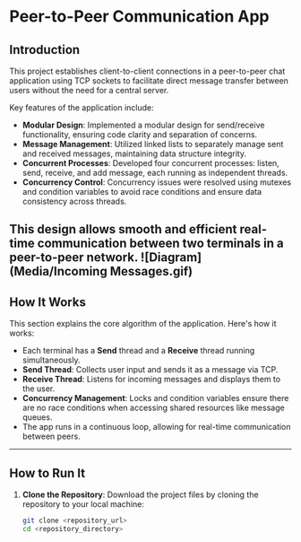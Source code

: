 # **Peer-to-Peer Communication App**

## **Introduction**

This project establishes client-to-client connections in a peer-to-peer chat application using TCP sockets to facilitate direct message transfer between users without the need for a central server. 

Key features of the application include:
- **Modular Design**: Implemented a modular design for send/receive functionality, ensuring code clarity and separation of concerns.
- **Message Management**: Utilized linked lists to separately manage sent and received messages, maintaining data structure integrity.
- **Concurrent Processes**: Developed four concurrent processes: listen, send, receive, and add message, each running as independent threads.
- **Concurrency Control**: Concurrency issues were resolved using mutexes and condition variables to avoid race conditions and ensure data consistency across threads.

This design allows smooth and efficient real-time communication between two terminals in a peer-to-peer network. 
![Diagram](Media/Incoming Messages.gif)
---

## **How It Works** 

This section explains the core algorithm of the application. Here's how it works:

- Each terminal has a **Send** thread and a **Receive** thread running simultaneously.
- **Send Thread**: Collects user input and sends it as a message via TCP.
- **Receive Thread**: Listens for incoming messages and displays them to the user.
- **Concurrency Management**: Locks and condition variables ensure there are no race conditions when accessing shared resources like message queues.
- The app runs in a continuous loop, allowing for real-time communication between peers.

---


## **How to Run It**

1. **Clone the Repository**:
   Download the project files by cloning the repository to your local machine:
   ```bash
   git clone <repository_url>
   cd <repository_directory>
